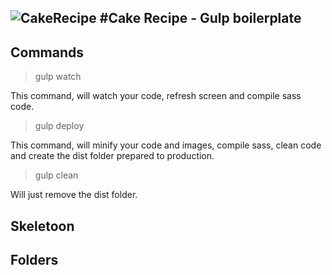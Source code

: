 ![CakeRecipe](https://rawgit.com/giioohbernini/cakerecipe/2a064b3e749a1ecc39dac5d38775476038a937ab/src/assets/images/cakerecipe.svg)
#Cake Recipe - Gulp boilerplate  
---

## Commands

> gulp watch

This command, will watch your code, refresh screen and compile sass code.

> gulp deploy

This command, will minify your code and images, compile sass, clean code and create the dist folder prepared to production.

> gulp clean

Will just remove the dist folder.

## Skeletoon
  

## Folders




